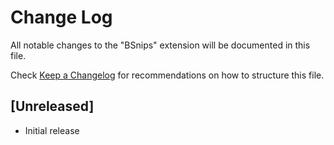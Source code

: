 # Change Log

All notable changes to the "BSnips" extension will be documented in this file.

Check [Keep a Changelog](http://keepachangelog.com/) for recommendations on how to structure this file.

## [Unreleased]

- Initial release